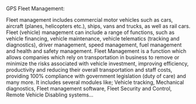 GPS Fleet Management:

Fleet management includes commercial motor vehicles such as cars, aircraft (planes, helicopters etc.), ships, vans and trucks, as well as rail cars. Fleet (vehicle) management can include a range of functions, such as vehicle financing, vehicle maintenance, vehicle telematics (tracking and diagnostics), driver management, speed management, fuel management and health and safety management. Fleet Management is a function which allows companies which rely on transportation in business to remove or minimize the risks associated with vehicle investment, improving efficiency, productivity and reducing their overall transportation and staff costs, providing 100% compliance with government legislation (duty of care) and many more. It includes several modules like; Vehicle tracking, Mechanical diagnostics, Fleet management software, Fleet Security and Control, Remote Vehicle Disabling systems...


